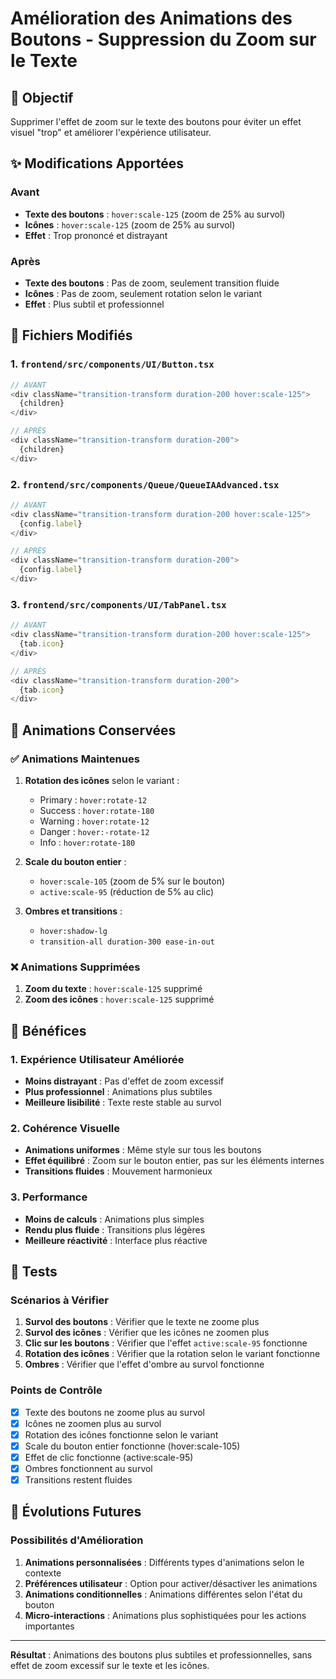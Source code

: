 # Amélioration des Animations des Boutons - Suppression du Zoom sur le Texte

## 🎯 Objectif

Supprimer l'effet de zoom sur le texte des boutons pour éviter un effet visuel "trop" et améliorer l'expérience utilisateur.

## ✨ Modifications Apportées

### Avant
- **Texte des boutons** : `hover:scale-125` (zoom de 25% au survol)
- **Icônes** : `hover:scale-125` (zoom de 25% au survol)
- **Effet** : Trop prononcé et distrayant

### Après
- **Texte des boutons** : Pas de zoom, seulement transition fluide
- **Icônes** : Pas de zoom, seulement rotation selon le variant
- **Effet** : Plus subtil et professionnel

## 🔧 Fichiers Modifiés

### 1. `frontend/src/components/UI/Button.tsx`
```typescript
// AVANT
<div className="transition-transform duration-200 hover:scale-125">
  {children}
</div>

// APRÈS
<div className="transition-transform duration-200">
  {children}
</div>
```

### 2. `frontend/src/components/Queue/QueueIAAdvanced.tsx`
```typescript
// AVANT
<div className="transition-transform duration-200 hover:scale-125">
  {config.label}
</div>

// APRÈS
<div className="transition-transform duration-200">
  {config.label}
</div>
```

### 3. `frontend/src/components/UI/TabPanel.tsx`
```typescript
// AVANT
<div className="transition-transform duration-200 hover:scale-125">
  {tab.icon}
</div>

// APRÈS
<div className="transition-transform duration-200">
  {tab.icon}
</div>
```

## 🎨 Animations Conservées

### ✅ Animations Maintenues
1. **Rotation des icônes** selon le variant :
   - Primary : `hover:rotate-12`
   - Success : `hover:rotate-180`
   - Warning : `hover:rotate-12`
   - Danger : `hover:-rotate-12`
   - Info : `hover:rotate-180`

2. **Scale du bouton entier** :
   - `hover:scale-105` (zoom de 5% sur le bouton)
   - `active:scale-95` (réduction de 5% au clic)

3. **Ombres et transitions** :
   - `hover:shadow-lg`
   - `transition-all duration-300 ease-in-out`

### ❌ Animations Supprimées
1. **Zoom du texte** : `hover:scale-125` supprimé
2. **Zoom des icônes** : `hover:scale-125` supprimé

## 🎯 Bénéfices

### 1. Expérience Utilisateur Améliorée
- **Moins distrayant** : Pas d'effet de zoom excessif
- **Plus professionnel** : Animations plus subtiles
- **Meilleure lisibilité** : Texte reste stable au survol

### 2. Cohérence Visuelle
- **Animations uniformes** : Même style sur tous les boutons
- **Effet équilibré** : Zoom sur le bouton entier, pas sur les éléments internes
- **Transitions fluides** : Mouvement harmonieux

### 3. Performance
- **Moins de calculs** : Animations plus simples
- **Rendu plus fluide** : Transitions plus légères
- **Meilleure réactivité** : Interface plus réactive

## 🧪 Tests

### Scénarios à Vérifier
1. **Survol des boutons** : Vérifier que le texte ne zoome plus
2. **Survol des icônes** : Vérifier que les icônes ne zoomen plus
3. **Clic sur les boutons** : Vérifier que l'effet `active:scale-95` fonctionne
4. **Rotation des icônes** : Vérifier que la rotation selon le variant fonctionne
5. **Ombres** : Vérifier que l'effet d'ombre au survol fonctionne

### Points de Contrôle
- [x] Texte des boutons ne zoome plus au survol
- [x] Icônes ne zoomen plus au survol
- [x] Rotation des icônes fonctionne selon le variant
- [x] Scale du bouton entier fonctionne (hover:scale-105)
- [x] Effet de clic fonctionne (active:scale-95)
- [x] Ombres fonctionnent au survol
- [x] Transitions restent fluides

## 🔮 Évolutions Futures

### Possibilités d'Amélioration
1. **Animations personnalisées** : Différents types d'animations selon le contexte
2. **Préférences utilisateur** : Option pour activer/désactiver les animations
3. **Animations conditionnelles** : Animations différentes selon l'état du bouton
4. **Micro-interactions** : Animations plus sophistiquées pour les actions importantes

---

**Résultat** : Animations des boutons plus subtiles et professionnelles, sans effet de zoom excessif sur le texte et les icônes.
